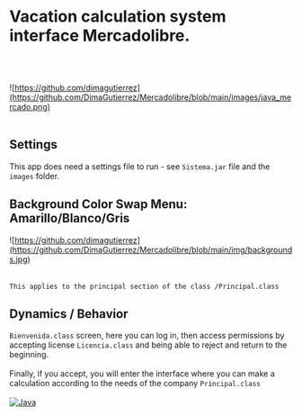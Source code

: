 # Vacation calculation system interface Mercadolibre.
<br></br>

![https://github.com/dimagutierrez](https://github.com/DimaGutierrez/Mercadolibre/blob/main/images/java_mercado.png)
<br></br>
## Settings
This app does need a settings file to run - see `Sistema.jar` file and the `images` folder.

## Background Color Swap Menu: Amarillo/Blanco/Gris
![https://github.com/dimagutierrez](https://github.com/DimaGutierrez/Mercadolibre/blob/main/img/backgrounds.jpg)
<br></br>
```shell
This applies to the principal section of the class /Principal.class
```
## Dynamics / Behavior
`Bienvenida.class` screen, here you can log in, then access permissions by accepting license `Licencia.class` and being able to reject and return to the beginning. 
<br></br>
Finally, if you accept, you will enter the interface where you can make a calculation according to the needs of the company `Principal.class`
<br> </br>
[![Java](https://img.shields.io/badge/Java-007396?style=for-the-badge&logo=github&logoColor=white&labelColor=101010)]()


